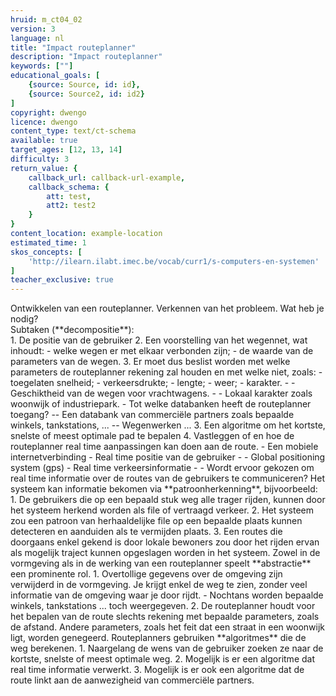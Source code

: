 ```yaml
---
hruid: m_ct04_02
version: 3
language: nl
title: "Impact routeplanner"
description: "Impact routeplanner"
keywords: [""]
educational_goals: [
    {source: Source, id: id}, 
    {source: Source2, id: id2}
]
copyright: dwengo
licence: dwengo
content_type: text/ct-schema
available: true
target_ages: [12, 13, 14]
difficulty: 3
return_value: {
    callback_url: callback-url-example,
    callback_schema: {
        att: test,
        att2: test2
    }
}
content_location: example-location
estimated_time: 1
skos_concepts: [
    'http://ilearn.ilabt.imec.be/vocab/curr1/s-computers-en-systemen'
]
teacher_exclusive: true
---
```


<context>
Ontwikkelen van een routeplanner.
</div>
</context>
<decomposition>
Verkennen van het probleem. Wat heb je nodig? <br> Subtaken (**decompositie**):<br>
1. De positie van de gebruiker
2. Een voorstelling van het wegennet, wat inhoudt:
    - welke wegen er met elkaar verbonden zijn;
    - de waarde van de parameters van de wegen.
3. Er moet dus beslist worden met welke parameters de routeplanner rekening zal houden en met welke niet, zoals:
    - toegelaten snelheid;
    - verkeersdrukte;
    - lengte;
    - weer;
    - karakter.
    - - Geschiktheid van de wegen voor vrachtwagens.
    - - Lokaal karakter zoals woonwijk of industriepark. 
    - Tot welke databanken heeft de routeplanner toegang? 
       -- Een databank van commerciële partners zoals bepaalde winkels, tankstations, ...
       -- Wegenwerken
    ...
3. Een algoritme om het kortste, snelste of meest optimale pad te bepalen    
4. Vastleggen of en hoe de routeplanner real time aanpassingen kan doen aan de route.
    - Een mobiele internetverbinding
    - Real time positie van de gebruiker 
    - - Global positioning system (gps)
    - Real time verkeersinformatie
    - - Wordt ervoor gekozen om real time informatie over de routes van de gebruikers te communiceren?
</decomposition>
<patternRecognition>
Het systeem kan informatie bekomen via **patroonherkenning**, bijvoorbeeld:
1. De gebruikers die op een bepaald stuk weg alle trager rijden, kunnen door het systeem herkend worden als file of vertraagd verkeer.
2. Het systeem zou een patroon van herhaaldelijke file op een bepaalde plaats kunnen detecteren en aanduiden als te vermijden plaats.
3. Een routes die doorgaans enkel gekend is door lokale bewoners zou door het rijden ervan  als mogelijk traject kunnen opgeslagen worden in het systeem. 
</patternRecognition>
<abstraction>
Zowel in de vormgeving als in de werking van een routeplanner speelt **abstractie** een prominente rol. 
1. Overtollige gegevens over de omgeving zijn verwijderd in de vormgeving. Je krijgt enkel de weg te zien, zonder veel informatie van de omgeving waar je door rijdt.
    - Nochtans worden bepaalde winkels, tankstations ... toch weergegeven.  
2.  De routeplanner houdt voor het bepalen van de route slechts rekening met bepaalde parameters, zoals de afstand. Andere parameters, zoals het feit dat een straat in een woonwijk ligt, worden genegeerd.       
</abstraction>
<algorithms>
Routeplanners gebruiken **algoritmes** die de weg berekenen. 
1. Naargelang de wens van de gebruiker zoeken ze naar de kortste, snelste of meest optimale weg.
2. Mogelijk is er een algoritme dat real time informatie verwerkt.
3. Mogelijk is er ook een algoritme dat de route linkt aan de aanwezigheid van commerciële partners. 
</algorithms>


